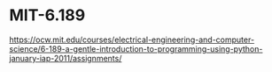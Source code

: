 # MIT-6.189
https://ocw.mit.edu/courses/electrical-engineering-and-computer-science/6-189-a-gentle-introduction-to-programming-using-python-january-iap-2011/assignments/
